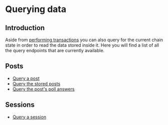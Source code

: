 # Querying data
## Introduction
Aside from [performing transactions](perform-transactions.md) you can also query for the current chain state in order to read the data stored inside it. Here you will find a list of all the query endpoints that are currently available.

## Posts
- [Query a post](queries/post.md)
- [Query the stored posts](queries/posts.md)
- [Query the post's poll answers](queries/poll-answers.md)

## Sessions
- [Query a session](queries/session.md)